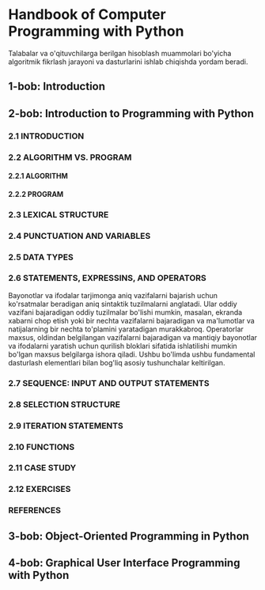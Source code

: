 # Handbook of Computer Programming with Python

Talabalar va o'qituvchilarga berilgan hisoblash muammolari bo'yicha algoritmik fikrlash jarayoni va dasturlarini ishlab chiqishda yordam beradi.

## 1-bob: Introduction
## 2-bob: Introduction to Programming with Python
### 2.1 INTRODUCTION
### 2.2 ALGORITHM VS. PROGRAM
#### 2.2.1 ALGORITHM
#### 2.2.2 PROGRAM
### 2.3 LEXICAL STRUCTURE
### 2.4 PUNCTUATION AND VARIABLES
### 2.5 DATA TYPES
### 2.6 STATEMENTS, EXPRESSINS, AND OPERATORS
Bayonotlar va ifodalar tarjimonga aniq vazifalarni bajarish uchun ko'rsatmalar beradigan aniq sintaktik tuzilmalarni anglatadi. Ular oddiy vazifani bajaradigan oddiy tuzilmalar bo'lishi mumkin, masalan, ekranda xabarni chop etish yoki bir nechta vazifalarni bajaradigan va ma'lumotlar va natijalarning bir nechta to'plamini yaratadigan murakkabroq. Operatorlar maxsus, oldindan belgilangan vazifalarni bajaradigan va mantiqiy bayonotlar va ifodalarni yaratish uchun qurilish bloklari sifatida ishlatilishi mumkin bo'lgan maxsus belgilarga ishora qiladi. Ushbu bo'limda ushbu fundamental dasturlash elementlari bilan bog'liq asosiy tushunchalar keltirilgan.
### 2.7 SEQUENCE: INPUT AND OUTPUT STATEMENTS
### 2.8 SELECTION STRUCTURE
### 2.9 ITERATION STATEMENTS
### 2.10 FUNCTIONS
### 2.11 CASE STUDY
### 2.12 EXERCISES
### REFERENCES
## 3-bob: Object-Oriented Programming in Python
## 4-bob: Graphical User Interface Programming with Python